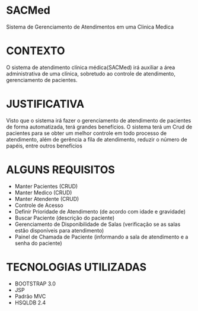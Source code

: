 # SACMed
Sistema de Gerenciamento de Atendimentos em uma Clinica Medica


# CONTEXTO

O sistema de atendimento clínica médica(SACMed) irá auxiliar a área administrativa de uma clínica, sobretudo ao controle de atendimento, gerenciamento de pacientes.


# JUSTIFICATIVA

Visto que o sistema irá fazer o gerenciamento de atendimento de pacientes de forma automatizada, terá grandes benefícios.
O sistema terá um Crud de pacientes para se obter um melhor controle em todo processo de atendimento, além de gerência a fila de atendimento, reduzir o número de papéis, entre outros benefícios


# ALGUNS REQUISITOS

   * Manter Pacientes (CRUD)
   * Manter Medico (CRUD)
   * Manter Atendente (CRUD)
   * Controle de Acesso
   * Definir Prioridade de Atendimento (de acordo com idade e gravidade)
   * Buscar Paciente (descrição do paciente)
   * Gerenciamento de Disponibilidade de Salas (verificação se as salas estão disponíveis para atendimento)
   * Painel de Chamada de Paciente (informando a sala de atendimento e a senha do paciente)
   
  
# TECNOLOGIAS UTILIZADAS
   * BOOTSTRAP 3.0
   * JSP
   * Padrão MVC
   * HSQLDB 2.4
